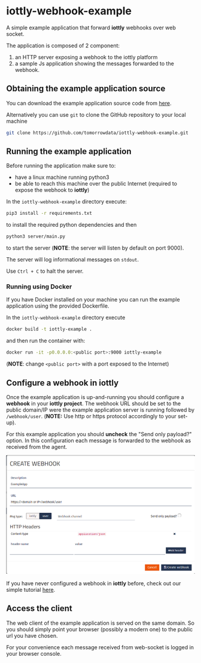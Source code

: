 # iottly-webhook-example
A simple example application that forward **iottly** webhooks over web socket.

The application is composed of 2 component:

1. an HTTP server exposing a webhook to the iottly platform
1. a sample Js application showing the messages forwarded to the webhook.

## Obtaining the example application source

You can download the example application source code from [here](https://github.com/tomorrowdata/iottly-webhook-example/archive/master.zip).

Alternatively you can use `git` to clone the GitHub repository to your local
machine

```sh
git clone https://github.com/tomorrowdata/iottly-webhook-example.git
```

## Running the example application

Before running the application make sure to:

- have a linux machine running python3
- be able to reach this machine over the public Internet (required to expose the webhook to **iottly**)

In the `iottly-webhook-example` directory execute:

```sh
pip3 install -r requirements.txt
```
to install the required python dependencies and then

```sh
python3 server/main.py
```
to start the server (**NOTE**: the server will listen by default on port 9000).

The server will log informational messages on `stdout`.

Use `Ctrl + C` to halt the server.


### Running using Docker

If you have Docker installed on your machine you can run the example application
using the provided Dockerfile.

In the `iottly-webhook-example` directory execute
```sh
docker build -t iottly-example .
```
and then run the container with:
```sh
docker run -it -p0.0.0.0:<public port>:9000 iottly-example
```
(**NOTE**: change `<public port>` with a port exposed to the Internet)


## Configure a webhook in iottly

Once the example application is up-and-running you should configure a **webhook** in your **iottly project**.
The webhook URL should be set to the public domain/IP were the example application server is running followed by `/webhook/user`.
 (**NOTE:** Use http or https protocol accordingly to your set-up).

For this example application you should **uncheck** the "Send only payload?" option. In this configuration each message is
forwarded to the webhook as received from the agent.

![Setup the webhook](/docs/webhookconf.png)

If you have never configured a webhook in **iottly** before, check out our simple tutorial [here](https://iottly.github.io/dev/webhooks).

## Access the client

The web client of the example application is served on the same domain. So you should simply point your browser (possibly a modern one) to the public url you have chosen.

For your convenience each message received from web-socket
is logged in your browser console.
